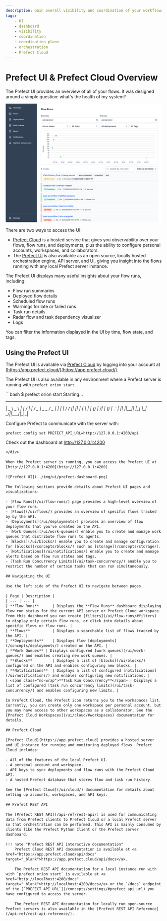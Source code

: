```yaml
---
description: Gain overall visibility and coordination of your workflows with Prefect UI and Prefect Cloud.
tags:
    - UI
    - dashboard
    - visibility
    - coordination
    - coordination plane
    - orchestration
    - Prefect Cloud
---
```


# Prefect UI & Prefect Cloud Overview

The Prefect UI provides an overview of all of your flows. It was designed around a simple question: what's the health of my system?

![Prefect UI](../img/ui/prefect-dashboard.png)

There are two ways to access the UI:

- [Prefect Cloud](/ui/cloud/) is a hosted service that gives you observability over your flows, flow runs, and deployments, plus the ability to configure personal accounts, workspaces, and collaborators.
- The [Prefect UI](#using-the-prefect-ui) is also available as an open source, locally hosted orchestration engine, API server, and UI, giving you insight into the flows running with any local Prefect server instance.

The Prefect UI displays many useful insights about your flow runs, including:

- Flow run summaries
- Deployed flow details
- Scheduled flow runs
- Warnings for late or failed runs
- Task run details 
- Radar flow and task dependency visualizer 
- Logs

You can filter the information displayed in the UI by time, flow state, and tags.

## Using the Prefect UI

The Prefect UI is available via [Prefect Cloud](/ui/cloud/) by logging into your account at [https://app.prefect.cloud/](https://app.prefect.cloud/).

The Prefect UI is also available in any environment where a Prefect server is running with `prefect orion start`.

<div class="terminal">
```bash
$ prefect orion start
Starting...

 ___ ___ ___ ___ ___ ___ _____    ___  ___ ___ ___  _  _
| _ \ _ \ __| __| __/ __|_   _|  / _ \| _ \_ _/ _ \| \| |
|  _/   / _|| _|| _| (__  | |   | (_) |   /| | (_) | .` |
|_| |_|_\___|_| |___\___| |_|    \___/|_|_\___\___/|_|\_|

Configure Prefect to communicate with the server with:

    prefect config set PREFECT_API_URL=http://127.0.0.1:4200/api

Check out the dashboard at http://127.0.0.1:4200
```
</div>

When the Prefect server is running, you can access the Prefect UI at [http://127.0.0.1:4200](http://127.0.0.1:4200).

![Prefect UI](../img/ui/prefect-dashboard.png)

The following sections provide details about Prefect UI pages and visualizations:

- [Flow Runs](/ui/flow-runs/) page provides a high-level overview of your flow runs.
- [Flows](/ui/flows/) provides an overview of specific flows tracked by by the API.
- [Deployments](/ui/deployments/) provides an overview of flow deployments that you've created on the API.
- [Work Queues](/ui/work-queues/) enable you to create and manage work queues that distribute flow runs to agents.
- [Blocks](/ui/blocks/) enable you to create and manage configuration for [blocks](/concepts/blocks/) such as [storage](/concepts/storage/).
- [Notifications](/ui/notifications/) enable you to create and manage alerts based on flow run states and tags.
- [Task Run Concurrency Limits](/ui/task-concurrency/) enable you to restrict the number of certain tasks that can run simultaneously.

## Navigating the UI

Use the left side of the Prefect UI to navigate between pages.

| Page | Description |
| --- | --- |
| **Flow Runs**      | Displays the **Flow Runs** dashboard displaying flow run status for the current API server or Prefect Cloud workspace. From this dashboard you can create [filters](/ui/flow-runs/#filters) to display only certain flow runs, or click into details about specific flows or flow runs. |
| **Flows**          | Displays a searchable list of flows tracked by the API. |
| **Deployments**    | Displays flow [deployments](/concepts/deployments/) created on the API. |
| **Work Queues** | Displays configured [work queues](/ui/work-queues/) and enables creating new work queues. |
| **Blocks**         | Displays a list of [blocks](/ui/blocks/) configured on the API and enables configuring new blocks. |
| **Notifications**  | Displays a list of configured [notifications](/ui/notifications/) and enables configuring new notifications. |
| <span class="no-wrap">**Task Run Concurrency**</span> | Displays a list of configured [task run concurrency limits](/ui/task-concurrency/) and enables configuring new limits. |

In Prefect Cloud, the Prefect icon returns you to the workspaces list. Currently, you can create only one workspace per personal account, but you may have access to other workspaces as a collaborator. See the [Prefect Cloud Workspaces](/ui/cloud/#workspaces) documentation for details. 

## Prefect Cloud

[Prefect Cloud](https://app.prefect.cloud) provides a hosted server and UI instance for running and monitoring deployed flows. Prefect Cloud includes:

- All of the features of the local Prefect UI.
- A personal account and workspace.
- API keys to sync deployments and flow runs with the Prefect Cloud API.
- A hosted Prefect database that stores flow and task run history.

See the [Prefect Cloud](/ui/cloud/) documentation for details about setting up accounts, workspaces, and API keys.

## Prefect REST API

The [Prefect REST API](/api-ref/rest-api/) is used for communicating data from Prefect clients to Prefect Cloud or a local Prefect server so that orchestration can be performed. This API is mainly consumed by clients like the Prefect Python Client or the Prefect server dashboard.

!!! note "Prefect REST API interactive documentation"
    Prefect Cloud REST API documentation is available at <a href="https://app.prefect.cloud/api/docs" target="_blank">https://app.prefect.cloud/api/docs</a>.

    The Prefect REST API documentation for a local instance run with with `prefect orion start` is available at <a href="http://localhost:4200/docs" target="_blank">http://localhost:4200/docs</a> or the `/docs` endpoint of the [`PREFECT_API_URL`](/concepts/settings/#prefect_api_url) you have configured to access the server.

    The Prefect REST API documentation for locally run open-source Prefect servers is also available in the [Prefect REST API Reference](/api-ref/rest-api-reference/).
